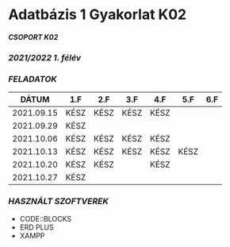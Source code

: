 # Adatbázis 1 Gyakorlat K02
##### _CSOPORT K02_
### _2021/2022 1. félév_
### _FELADATOK_


| DÁTUM | 1.F | 2.F| 3.F| 4.F| 5.F| 6.F|
|-----|----|-----|------|-----|-----|-----|
| 2021.09.15 | KÉSZ | KÉSZ | KÉSZ | KÉSZ | | |
| 2021.09.29 | KÉSZ |     |       |       | | |
| 2021.10.06 | KÉSZ | KÉSZ | KÉSZ | KÉSZ |  | |
| 2021.10.13 | KÉSZ | KÉSZ | KÉSZ | KÉSZ | KÉSZ | |
| 2021.10.20 | KÉSZ | KÉSZ |      | KÉSZ |    |   |
| 2021.10.27 | KÉSZ |      |      |      |    |   |

### _HASZNÁLT SZOFTVEREK_
- CODE::BLOCKS
- ERD PLUS
- XAMPP
